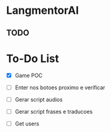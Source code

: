 # LangmentorAI

## TODO

# To-Do List

- [x] Game POC
- [ ] Enter nos botoes proximo e verificar
- [ ] Gerar script audios
- [ ] Gerar script frases e traducoes
- [ ] Get users


